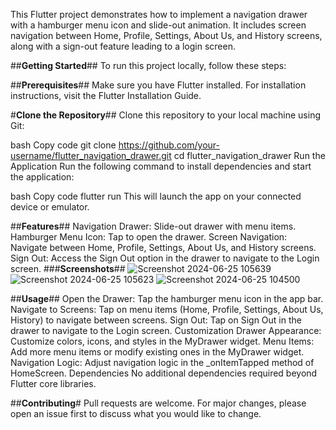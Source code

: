 This Flutter project demonstrates how to implement a navigation drawer with a hamburger menu icon and slide-out animation. It includes screen navigation between Home, Profile, Settings, About Us, and History screens, along with a sign-out feature leading to a login screen.

##**Getting Started**##
To run this project locally, follow these steps:

##**Prerequisites**##
Make sure you have Flutter installed. For installation instructions, visit the Flutter Installation Guide.

#**Clone the Repository**##
Clone this repository to your local machine using Git:

bash
Copy code
git clone https://github.com/your-username/flutter_navigation_drawer.git
cd flutter_navigation_drawer
Run the Application
Run the following command to install dependencies and start the application:

bash
Copy code
flutter run
This will launch the app on your connected device or emulator.

##**Features**##
Navigation Drawer: Slide-out drawer with menu items.
Hamburger Menu Icon: Tap to open the drawer.
Screen Navigation: Navigate between Home, Profile, Settings, About Us, and History screens.
Sign Out: Access the Sign Out option in the drawer to navigate to the Login screen.
###**Screenshots**##
![Screenshot 2024-06-25 105639](https://github.com/25485YvesNshuti/Drawer-/assets/172855749/bca3dad3-0126-4f72-86ea-a8d09ec305f0)
![Screenshot 2024-06-25 105623](https://github.com/25485YvesNshuti/Drawer-/assets/172855749/267c7962-e922-4611-9d14-401f3c773e01)
![Screenshot 2024-06-25 104500](https://github.com/25485YvesNshuti/Drawer-/assets/172855749/51e2f304-3452-410d-8480-6abd2cbaa0fc)

##**Usage**##
Open the Drawer: Tap the hamburger menu icon in the app bar.
Navigate to Screens: Tap on menu items (Home, Profile, Settings, About Us, History) to navigate between screens.
Sign Out: Tap on Sign Out in the drawer to navigate to the Login screen.
Customization
Drawer Appearance: Customize colors, icons, and styles in the MyDrawer widget.
Menu Items: Add more menu items or modify existing ones in the MyDrawer widget.
Navigation Logic: Adjust navigation logic in the _onItemTapped method of HomeScreen.
Dependencies
No additional dependencies required beyond Flutter core libraries.

##**Contributing**#
Pull requests are welcome. For major changes, please open an issue first to discuss what you would like to change.
